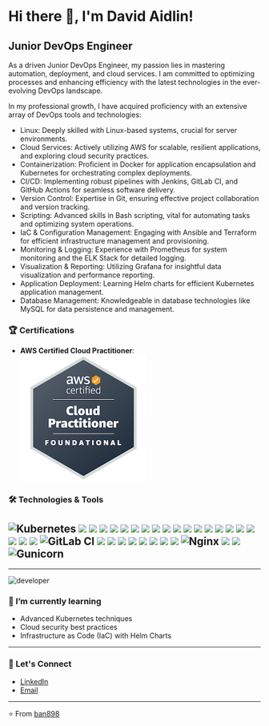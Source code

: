 # Hi there 👋, I'm David Aidlin!
## Junior DevOps Engineer

As a driven Junior DevOps Engineer, my passion lies in mastering automation, deployment, and cloud services. I am committed to optimizing processes and enhancing efficiency with the latest technologies in the ever-evolving DevOps landscape.

In my professional growth, I have acquired proficiency with an extensive array of DevOps tools and technologies:

- Linux: Deeply skilled with Linux-based systems, crucial for server environments.
- Cloud Services: Actively utilizing AWS for scalable, resilient applications, and exploring cloud security practices.
- Containerization: Proficient in Docker for application encapsulation and Kubernetes for orchestrating complex deployments.
- CI/CD: Implementing robust pipelines with Jenkins, GitLab CI, and GitHub Actions for seamless software delivery.
- Version Control: Expertise in Git, ensuring effective project collaboration and version tracking.
- Scripting: Advanced skills in Bash scripting, vital for automating tasks and optimizing system operations.
- IaC & Configuration Management: Engaging with Ansible and Terraform for efficient infrastructure management and provisioning.
- Monitoring & Logging: Experience with Prometheus for system monitoring and the ELK Stack for detailed logging.
- Visualization & Reporting: Utilizing Grafana for insightful data visualization and performance reporting.
- Application Deployment: Learning Helm charts for efficient Kubernetes application management.
- Database Management: Knowledgeable in database technologies like MySQL for data persistence and management.

### 🏆 Certifications

- **AWS Certified Cloud Practitioner**:  
  ![AWS Certified Cloud Practitioner Badge](https://github.com/ban898/ban898/blob/main/aws-certified-cloud-practitioner.png?raw=true)



### 🛠️ Technologies & Tools

![Kubernetes](https://img.shields.io/badge/kubernetes-%23326ce5.svg?style=for-the-badge&logo=kubernetes&logoColor=white)
![](https://img.shields.io/badge/Docker-2CA5E0?style=for-the-badge&logo=docker&logoColor=white)
![](https://img.shields.io/badge/GIT-E44C30?style=for-the-badge&logo=git&logoColor=white)
![](https://img.shields.io/badge/Jenkins-D24939?style=for-the-badge&logo=Jenkins&logoColor=white)
![](https://img.shields.io/badge/Github%20Actions-282a2e?style=for-the-badge&logo=githubactions&logoColor=367cfe)
![](https://img.shields.io/badge/Terraform-7B42BC?style=for-the-badge&logo=terraform&logoColor=white)
![](https://img.shields.io/badge/Amazon_AWS-FF9900?style=for-the-badge&logo=amazonaws&logoColor=white)
![](https://img.shields.io/badge/Azure_DevOps-0078D7?style=for-the-badge&logo=azure-devops&logoColor=white)
![](https://img.shields.io/badge/Python-FFD43B?style=for-the-badge&logo=python&logoColor=blue)
![](https://img.shields.io/badge/apache%20Groovy-4298B8?style=for-the-badge&logo=apachegroovy&logoColor=white)
![](https://img.shields.io/badge/C-00599C?style=for-the-badge&logo=c&logoColor=white)
![](https://img.shields.io/badge/C%23-239120?style=for-the-badge&logo=c-sharp&logoColor=white)
![](https://img.shields.io/badge/C%2B%2B-00599C?style=for-the-badge&logo=c%2B%2B&logoColor=white)
![](https://img.shields.io/badge/CSS3-1572B6?style=for-the-badge&logo=css3&logoColor=white)
![](https://img.shields.io/badge/HTML5-E34F26?style=for-the-badge&logo=html5&logoColor=white)
![](https://img.shields.io/badge/JavaScript-323330?style=for-the-badge&logo=javascript&logoColor=F7DF1E)
![](https://img.shields.io/badge/json-5E5C5C?style=for-the-badge&logo=json&logoColor=white)
![](https://img.shields.io/badge/Linux-FCC624?style=for-the-badge&logo=linux&logoColor=black)
![](https://img.shields.io/badge/Grafana-F2F4F9?style=for-the-badge&logo=grafana&logoColor=orange&labelColor=F2F4F9)
![](https://img.shields.io/badge/Kibana-005571?style=for-the-badge&logo=Kibana&logoColor=white)
![](https://img.shields.io/badge/Slack-4A154B?style=for-the-badge&logo=slack&logoColor=white)
![GitLab CI](https://img.shields.io/badge/gitlab%20ci-%23181717.svg?style=for-the-badge&logo=gitlab&logoColor=white)
![](https://img.shields.io/badge/Kibana-005571?style=for-the-badge&logo=Kibana&logoColor=white)
![](https://img.shields.io/badge/Sonarqube-5190cf?style=for-the-badge&logo=sonarqube&logoColor=white)
![](https://img.shields.io/badge/Amazon%20DynamoDB-4053D6?style=for-the-badge&logo=Amazon%20DynamoDB&logoColor=white)
![](https://img.shields.io/badge/Elastic_Search-005571?style=for-the-badge&logo=elasticsearch&logoColor=white)
![](https://img.shields.io/badge/MongoDB-4EA94B?style=for-the-badge&logo=mongodb&logoColor=white)
![](https://img.shields.io/badge/MySQL-005C84?style=for-the-badge&logo=mysql&logoColor=white)
![](https://img.shields.io/badge/Ansible-000000?style=for-the-badge&logo=ansible&logoColor=white)
![](https://img.shields.io/badge/.NET-512BD4?style=for-the-badge&logo=dotnet&logoColor=white)
![Nginx](https://img.shields.io/badge/nginx-%23009639.svg?style=for-the-badge&logo=nginx&logoColor=white)
![](https://img.shields.io/badge/Flask-000000?style=for-the-badge&logo=flask&logoColor=white)
![](https://img.shields.io/badge/gradle-02303A?style=for-the-badge&logo=gradle&logoColor=white)
![Gunicorn](https://img.shields.io/badge/gunicorn-%298729.svg?style=for-the-badge&logo=gunicorn&logoColor=white)
---
---
![developer](https://user-images.githubusercontent.com/53367744/185619533-f44389dd-98ce-472b-8c6d-1f67158ff17f.gif)



### 🌱 I’m currently learning

- Advanced Kubernetes techniques
- Cloud security best practices
- Infrastructure as Code (IaC) with Helm Charts

---

### 💬 Let's Connect

- [LinkedIn](https://www.linkedin.com/in/david-aidlin-994456158/)
- [Email](mailto:davidface2@gmail.com)

---

⭐️ From [ban898](https://github.com/ban898)

